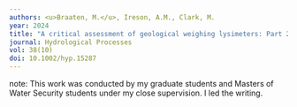 ```yaml
---
authors: <u>Braaten, M.</u>, Ireson, A.M., Clark, M. 
year: 2024
title: "A critical assessment of geological weighing lysimeters: Part 2—Modelling field scale soil moisture storage and hydrological fluxes."
journal: Hydrological Processes
vol: 38(10)
doi: 10.1002/hyp.15287
---
```

note: This work was conducted by my graduate students and Masters of Water Security students under my close supervision. I led the writing.
